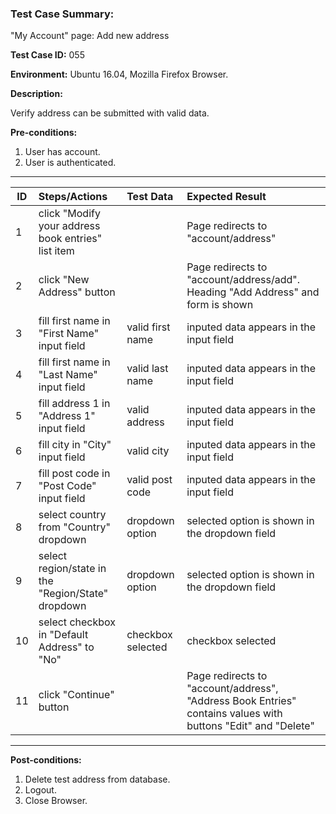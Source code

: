 
### Test Case Summary:

"My Account" page: Add new address

**Test Case ID:** 055

**Environment:** Ubuntu 16.04, Mozilla Firefox Browser.

**Description:**

Verify address can be submitted with valid data.

**Pre-conditions:**
1. User has account.
2. User is authenticated.

---

|      ID       | Steps/Actions            |  Test Data  | Expected Result |
| ------------- |:------------------------|:---------------|:---------------|
|       1       | click "Modify your address book entries" list item | | Page redirects to "account/address" 
|       2       | click "New Address" button|  | Page redirects to "account/address/add". Heading "Add Address" and form is shown
|       3       | fill first name in "First Name" input field | valid first name | inputed data appears in the input field                 
|       4       | fill first name in "Last Name" input field | valid last name | inputed data appears in the input field  
|       5       | fill address 1 in "Address 1" input field | valid address | inputed data appears in the input field                 
|       6       | fill city in "City" input field | valid city | inputed data appears in the input field              
|       7       | fill post code in "Post Code" input field | valid post code | inputed data appears in the input field                  
|       8       | select country from "Country" dropdown  | dropdown option  | selected option is shown in the dropdown field
|       9       | select region/state in the "Region/State" dropdown | dropdown option  | selected option is shown in the dropdown field
|      10       | select checkbox in "Default Address" to "No" | checkbox selected |  checkbox selected
|      11       | click "Continue" button | | Page redirects to "account/address", "Address Book Entries" contains values with buttons "Edit" and "Delete"
---

**Post-conditions:**
1. Delete test address from database.
2. Logout.
3. Close Browser.